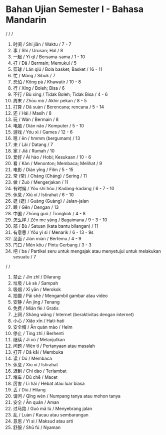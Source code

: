# Bahan Ujian Semester I - Bahasa Mandarin

<Aksara> / <Pin Yin> / <Arti> / <Jumlah Goresan>

1. 时间 / Shí jiān / Waktu / 7 - 7
2. 事 / Shì / Urusan; Hal / 8
3. 一起 / Yī qǐ / Bersama-sama / 1 - 10
4. 打 / Dǎ / Bermain; Memukul / 5
5. 篮球 / Lán qiú / Bola basket; Basket / 16 - 11
6. 忙 / Máng / Sibuk / 7
7. 恐怕 / Kǒng pà / Khawatir / 10 - 8
8. 行 / Xíng / Boleh; Bisa / 6
9. 不行 / Bù xíng / Tidak Boleh; Tidak Bisa / 4 - 6
10. 周末 / Zhōu mò / Akhir pekan / 8 - 5
11. 打算 / Dǎ suàn / Berencana; rencana / 5 - 14
12. 还 / Hái / Masih / 8
13. 玩 / Wán / Bermain / 8
14. 电脑 / Diàn nǎo / Komputer / 5 - 10
15. 游戏 / Yóu xì / Games / 12 - 6
16. 嗯 / ēn / hmmm (bergumam) / 13
17. 来 / Lái / Datang / 7
18. 家 / Jiā / Rumah / 10
19. 爱好 / Ài hào / Hobi; Kesukaan / 10 - 6
20. 看 / Kàn / Menonton; Membaca; Melihat / 9
21. 电影 / Diàn yǐng / Film / 5 - 15
22. 常 (常) / Cháng (Cháng) / Sering / 11
23. 做 / Zuò / Mengerjakan / 11
24. 有时候 / Yǒu shí hòu / Kadang-kadang / 6 - 7 - 10
25. 休息 / Xiū xí / Istirahat / 6 - 10
26. 逛 (逛) / Guàng (Guàng) / Jalan-jalan
27. 跟 / Gēn / Dengan / 13
28. 中国 / Zhōng guó / Tiongkok / 4 - 8
29. 怎么样 / Zěn me yàng / Bagaimana / 9 - 3 - 10
30. 部 / Bù / Satuan (kata bantu bilangan) / 11
31. 有意思 / Yǒu yì si / Menarik / 6 - 13 - 9s
32. 见面 / Jiàn miàn / Bertemu / 4 - 9
33. 门口 / Mén kǒu / Pintu Gerbang / 3 - 3
34. 吧 / ba / Partikel seru untuk mengajak atau menyetujui untuk melakukan sesuatu / 7

<Aksara> / <Pin Yin> / <Arti>

1. 禁止 / Jìn zhǐ / Dilarang
2. 垃圾 / Lè sè / Sampah
3. 吸烟 / Xī yān / Merokok
4. 拍摄 / Pāi shè / Mengambil gambar atau video
5. 安静 / Ān jìng / Tenang
6. 免费 / Miǎn fèi / Gratis
7. 上网 / Shàng wǎng / Internet (beraktivitas dengan internet)
8. 小心 / Xiǎo xīn / Hati-hati
9. 安全㡌 / Ān quán mào / Helm
10. 停止 / Tíng zhǐ / Berhenti
11. 继续 / Jì xù / Melanjutkan
12. 问题 / Wèn tí / Pertanyaan atau masalah
13. 打开 / Dǎ kāi / Membuka
14. 读 / Dú / Membaca
15. 休息 / Xiū xí / Istirahat
16. 迟到 / Chí dào / Terlambat
17. 堵车 / Dǔ chē / Macet
18. 厉害 / Lì hài / Hebat atau luar biasa
19. 丢 / Diū / Hilang
20. 请问 / Qǐng wèn / Numpang tanya atau mohon tanya
21. 安全 / Ān quán / Aman
22. 过马路 / Guò mǎ lù / Menyebrang jalan
23. 乱 / Luàn / Kacau atau sembarangan
24. 意思 / Yì si / Maksud atau arti
25. 舒服 / Shū fú / Nyaman